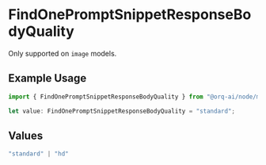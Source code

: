 # FindOnePromptSnippetResponseBodyQuality

Only supported on `image` models.

## Example Usage

```typescript
import { FindOnePromptSnippetResponseBodyQuality } from "@orq-ai/node/models/operations";

let value: FindOnePromptSnippetResponseBodyQuality = "standard";
```

## Values

```typescript
"standard" | "hd"
```